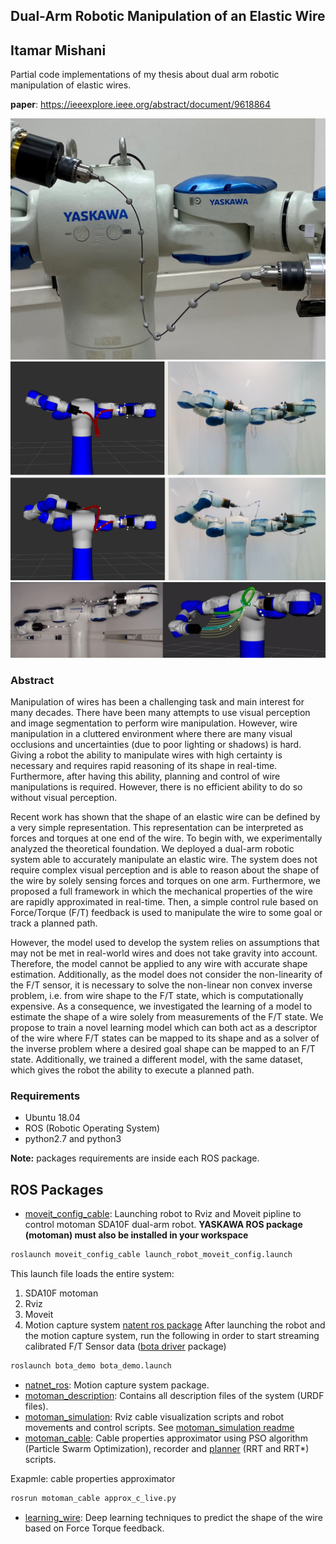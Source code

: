 Dual-Arm Robotic Manipulation of an Elastic Wire
---
Itamar Mishani
---
Partial code implementations of my thesis about dual arm robotic manipulation of elastic wires. 

**paper**: https://ieeexplore.ieee.org/abstract/document/9618864

![](/pic/robot_wire.jpeg)
![](/pic/est.png)
![](/pic/state2_n.png)


### Abstract
Manipulation of wires has been a challenging task and main interest for many decades. There have been many attempts to use visual perception and image segmentation to perform wire manipulation. However, wire manipulation in a cluttered environment where there are many visual occlusions and uncertainties (due to poor lighting or shadows) is hard. Giving a robot the ability to manipulate wires with high certainty is necessary and requires rapid reasoning of its shape in real-time. Furthermore, after having this ability, planning and control of wire manipulations is required. However, there is no efficient ability to do so without visual perception. 

Recent work has shown that the shape of an elastic wire can be defined by a very simple representation. This representation can be interpreted as forces and torques at one end of the wire. To begin with, we experimentally analyzed the theoretical foundation. We deployed a dual-arm robotic system able to accurately manipulate an elastic wire. The system does not require complex visual perception and is able to reason about the shape of the wire by solely sensing forces and torques on one arm. Furthermore, we proposed a full framework in which the mechanical properties of the wire are rapidly approximated in real-time. Then, a simple control rule based on Force/Torque (F/T) feedback is used to manipulate the wire to some goal or track a planned path. 

However, the model used to develop the system relies on assumptions that may not be met in real-world wires and does not take gravity into account. Therefore, the model cannot be applied to any wire with accurate shape estimation. Additionally, as the model does not consider the non-linearity of the F/T sensor, it is necessary to solve the non-linear non convex inverse problem, i.e. from wire shape to the F/T state, which is computationally expensive. As a consequence, we investigated the learning of a model to estimate the shape of a wire solely from measurements of the F/T state. We propose to train a novel learning model which can both act as a descriptor of the wire where F/T states can be mapped to its shape and as a solver of the inverse problem where a desired goal shape can be mapped to an F/T state. Additionally, we trained a different model, with the same dataset, which gives the robot the ability to execute a planned path.

### Requirements
* Ubuntu 18.04
* ROS (Robotic Operating System)
* python2.7 and python3

**Note:** packages requirements are inside each ROS package.

## ROS Packages
* [moveit_config_cable](moveit_config_cable): Launching robot to Rviz and Moveit pipline to control motoman SDA10F dual-arm robot. **YASKAWA ROS package (motoman) must also be installed in your workspace**
```sh
roslaunch moveit_config_cable launch_robot_moveit_config.launch
```
This launch file loads the entire system:
1. SDA10F motoman
2. Rviz
3. Moveit
4. Motion capture system [natent ros package](natnet_ros)
After launching the robot and the motion capture system, run the following in order to start streaming 
calibrated F/T Sensor data ([bota driver](https://gitlab.com/imishani/bota_driver/-/tree/main/bota_demo) package)
```sh
roslaunch bota_demo bota_demo.launch
```

* [natnet_ros](natnet_ros): Motion capture system package.
* [motoman_description](motoman_description): Contains all description files of the system (URDF files).
* [motoman_simulation](motoman_simulation): Rviz cable visualization scripts and robot movements and control scripts. See [motoman_simulation readme](motoman_simulation/README.md)
* [motoman_cable](motoman_cable): Cable properties approximator using PSO algorithm (Particle Swarm Optimization), recorder and [planner](motoman_cable/scripts/path_plan) (RRT and RRT*) scripts.

Exapmle: 
cable properties approximator
```sh
rosrun motoman_cable approx_c_live.py
```
* [learning_wire](learning_wire): Deep learning techniques to predict the shape of the wire based on Force Torque feedback.

